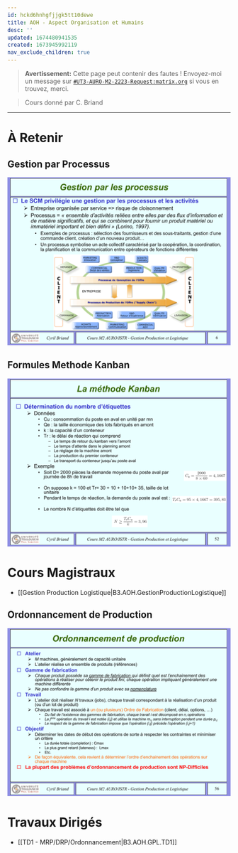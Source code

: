 ```yaml
---
id: hckd6hnhgfjjgk5tt10dewe
title: AOH - Aspect Organisation et Humains
desc: ''
updated: 1674480941535
created: 1673945992119
nav_exclude_children: true
---
```


> **Avertissement:**
Cette page peut contenir des fautes ! Envoyez-moi un message sur [`#UT3-AURO-M2-2223-Request:matrix.org`](https://matrix.to/#/#UT3-AURO-M2-2223-Request:matrix.org) si vous en trouvez, merci.

> Cours donné par C. Briand

---

# À Retenir

## Gestion par Processus

![](/assets/images/B3.AOH.GPL.CM.Slide-07.png)

## Formules Methode Kanban

![](/assets/images/B3.AOH.GPL.CM.Slide-53.png)

# Cours Magistraux

- [[Gestion Production Logistique|B3.AOH.GestionProductionLogistique]]

## Ordonnancement de Production

![](/assets/images/B3.AOH.GPL.CM.Slide-57.png)

# Travaux Dirigés

- [[TD1 - MRP/DRP/Ordonnancement|B3.AOH.GPL.TD1]]

<!-- 
# Travaux Pratiques

- [[...|...]] -->

<!-- # Support de Cours

## Fichiers Moodles

### CM

- [filetitle](https://raw.githubusercontent.com/TunnARK/UT3-AURO-2223-S10-Dendron/main/vault/assets/filetitle)


### TD

- [filetitle](https://raw.githubusercontent.com/TunnARK/UT3-AURO-2223-S10-Dendron/main/vault/assets/filetitle)


### TP

- [filetitle](https://raw.githubusercontent.com/TunnARK/UT3-AURO-2223-S10-Dendron/main/vault/assets/filetitle)


## Scans

### Blackbard

- [filetitle](https://raw.githubusercontent.com/TunnARK/UT3-AURO-2223-S10-Dendron/main/vault/assets/filetitle)

### GEA

- [filetitle](https://raw.githubusercontent.com/TunnARK/UT3-AURO-2223-S10-Dendron/main/vault/assets/filetitle)


### RKA

- [filetitle](https://raw.githubusercontent.com/TunnARK/UT3-AURO-2223-S10-Dendron/main/vault/assets/filetitle)

 -->
